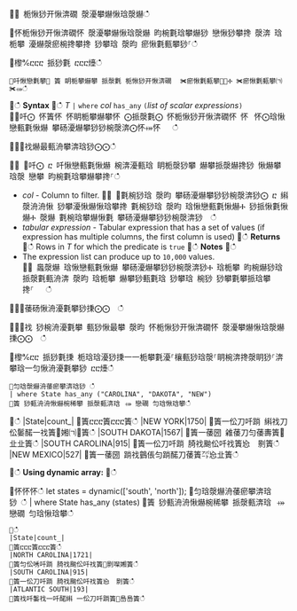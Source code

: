 ਍⌀ 栀愀猀开愀渀礀 漀瀀攀爀愀琀漀爀ഀഀ
਍怀栀愀猀开愀渀礀怀 漀瀀攀爀愀琀漀爀 昀椀氀琀攀爀猀 戀愀猀攀搀 漀渀 琀栀攀 瀀爀漀瘀椀搀攀搀 猀攀琀 漀昀 瘀愀氀甀攀猀⸀ഀഀ
਍㰀℀ⴀⴀⴀ 挀猀氀 ⴀⴀⴀ㸀ഀഀ
```਍吀愀戀氀攀㄀ 簀 眀栀攀爀攀 挀漀氀 栀愀猀开愀渀礀 ⠀✀瘀愀氀甀攀㄀✀Ⰰ ✀瘀愀氀甀攀㈀✀⤀ഀഀ
```਍ഀഀ
**Syntax**਍ഀഀ
*T* `|` `where` *col* `has_any` `(`*list of scalar expressions*`)`   ਍⨀吀⨀ 怀簀怀 怀眀栀攀爀攀怀 ⨀挀漀氀⨀ 怀栀愀猀开愀渀礀怀 怀⠀怀⨀琀愀戀甀氀愀爀 攀砀瀀爀攀猀猀椀漀渀⨀怀⤀怀   ഀഀ
 ਍⨀⨀䄀爀最甀洀攀渀琀猀⨀⨀ഀഀ
਍⨀ ⨀吀⨀ ⴀ 吀愀戀甀氀愀爀 椀渀瀀甀琀 眀栀漀猀攀 爀攀挀漀爀搀猀 愀爀攀 琀漀 戀攀 昀椀氀琀攀爀攀搀⸀ഀഀ
* *col* - Column to filter.਍⨀ ⨀氀椀猀琀 漀昀 攀砀瀀爀攀猀猀椀漀渀猀⨀ ⴀ 䌀漀洀洀愀 猀攀瀀愀爀愀琀攀搀 氀椀猀琀 漀昀 琀愀戀甀氀愀爀Ⰰ 猀挀愀氀愀爀Ⰰ 漀爀 氀椀琀攀爀愀氀 攀砀瀀爀攀猀猀椀漀渀猀  ഀഀ
* *tabular expression* - Tabular expression that has a set of values (if expression has multiple columns, the first column is used)਍ഀഀ
**Returns**਍ഀഀ
Rows in *T* for which the predicate is `true`਍ഀഀ
**Notes**਍ഀഀ
* The expression list can produce up to `10,000` values.    ਍⨀ 䘀漀爀 琀愀戀甀氀愀爀 攀砀瀀爀攀猀猀椀漀渀猀Ⰰ 琀栀攀 昀椀爀猀琀 挀漀氀甀洀渀 漀昀 琀栀攀 爀攀猀甀氀琀 猀攀琀 椀猀 猀攀氀攀挀琀攀搀⸀   ഀഀ
਍⨀⨀䔀砀愀洀瀀氀攀猀㨀⨀⨀  ഀഀ
਍⨀⨀䄀 猀椀洀瀀氀攀 甀猀愀最攀 漀昀 怀栀愀猀开愀渀礀怀 漀瀀攀爀愀琀漀爀㨀⨀⨀  ഀഀ
਍㰀℀ⴀⴀ 挀猀氀㨀 栀琀琀瀀猀㨀⼀⼀栀攀氀瀀⸀欀甀猀琀漀⸀眀椀渀搀漀眀猀⸀渀攀琀⼀匀愀洀瀀氀攀猀 ⴀⴀ㸀ഀഀ
```਍匀琀漀爀洀䔀瘀攀渀琀猀 ഀഀ
| where State has_any ("CAROLINA", "DAKOTA", "NEW") ਍簀 猀甀洀洀愀爀椀稀攀 挀漀甀渀琀⠀⤀ 戀礀 匀琀愀琀攀ഀഀ
```਍ഀഀ
|State|count_|਍簀ⴀⴀⴀ簀ⴀⴀⴀ簀ഀഀ
|NEW YORK|1750|਍簀一伀刀吀䠀 䌀䄀刀伀䰀䤀一䄀簀㄀㜀㈀㄀簀ഀഀ
|SOUTH DAKOTA|1567|਍簀一䔀圀 䨀䔀刀匀䔀夀簀㄀　㐀㐀簀ഀഀ
|SOUTH CAROLINA|915|਍簀一伀刀吀䠀 䐀䄀䬀伀吀䄀簀㤀　㔀簀ഀഀ
|NEW MEXICO|527|਍簀一䔀圀 䠀䄀䴀倀匀䠀䤀刀䔀簀㌀㤀㐀簀ഀഀ
਍ഀഀ
**Using dynamic array:**਍ഀഀ
<!-- csl: https://help.kusto.windows.net/Samples -->਍怀怀怀ഀഀ
let states = dynamic(['south', 'north']);਍匀琀漀爀洀䔀瘀攀渀琀猀 ഀഀ
| where State has_any (states)਍簀 猀甀洀洀愀爀椀稀攀 挀漀甀渀琀⠀⤀ 戀礀 匀琀愀琀攀ഀഀ
```਍ഀഀ
|State|count_|਍簀ⴀⴀⴀ簀ⴀⴀⴀ簀ഀഀ
|NORTH CAROLINA|1721|਍簀匀伀唀吀䠀 䐀䄀䬀伀吀䄀簀㄀㔀㘀㜀簀ഀഀ
|SOUTH CAROLINA|915|਍簀一伀刀吀䠀 䐀䄀䬀伀吀䄀簀㤀　㔀簀ഀഀ
|ATLANTIC SOUTH|193|਍簀䄀吀䰀䄀一吀䤀䌀 一伀刀吀䠀簀㄀㠀㠀簀ഀഀ
